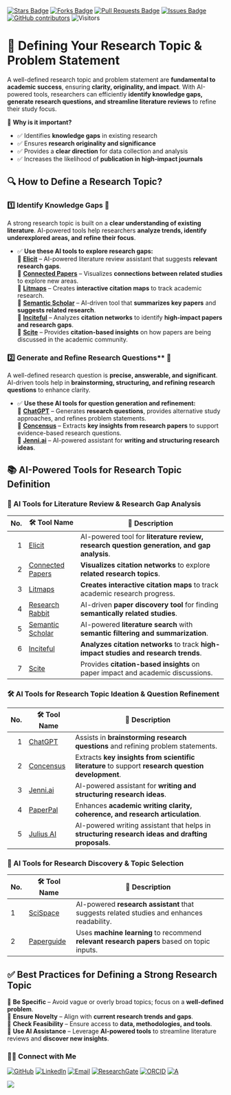 <a href="https://github.com/drshahizan/short-course/stargazers"><img src="https://img.shields.io/github/stars/drshahizan/short-course" alt="Stars Badge"/></a>
<a href="https://github.com/drshahizan/short-course/network/members"><img src="https://img.shields.io/github/forks/drshahizan/short-course" alt="Forks Badge"/></a>
<a href="https://github.com/drshahizan/short-course/pulls"><img src="https://img.shields.io/github/issues-pr/drshahizan/short-course" alt="Pull Requests Badge"/></a>
<a href="https://github.com/drshahizan/short-course"><img src="https://img.shields.io/github/issues/drshahizan/short-course" alt="Issues Badge"/></a>
<a href="https://github.com/drshahizan/short-course/graphs/contributors"><img alt="GitHub contributors" src="https://img.shields.io/github/contributors/drshahizan/short-course?color=2b9348"></a>
![Visitors](https://api.visitorbadge.io/api/visitors?path=https%3A%2F%2Fgithub.com%2Fdrshahizan%2Fshort-course&labelColor=%23d9e3f0&countColor=%23697689&style=flat)

# 🎯 **Defining Your Research Topic & Problem Statement**  

A well-defined research topic and problem statement are **fundamental to academic success**, ensuring **clarity, originality, and impact**. With AI-powered tools, researchers can efficiently **identify knowledge gaps, generate research questions, and streamline literature reviews** to refine their study focus.

📌 **Why is it important?**  
- ✅ Identifies **knowledge gaps** in existing research  
- ✅ Ensures **research originality and significance**  
- ✅ Provides a **clear direction** for data collection and analysis  
- ✅ Increases the likelihood of **publication in high-impact journals**  

## 🔍 **How to Define a Research Topic?**  

### 1️⃣ Identify Knowledge Gaps 🔎  
A strong research topic is built on a **clear understanding of existing literature**. AI-powered tools help researchers **analyze trends, identify underexplored areas, and refine their focus**.  

- ✅ **Use these AI tools to explore research gaps:**  
🔹 **[Elicit](https://elicit.org/)** – AI-powered literature review assistant that suggests **relevant research gaps**.  
🔹 **[Connected Papers](https://www.connectedpapers.com/)** – Visualizes **connections between related studies** to explore new areas.  
🔹 **[Litmaps](https://www.litmaps.com/)** – Creates **interactive citation maps** to track academic research.  
🔹 **[Semantic Scholar](https://www.semanticscholar.org/)** – AI-driven tool that **summarizes key papers** and **suggests related research**.  
🔹 **[Inciteful](https://inciteful.xyz/)** – Analyzes **citation networks** to identify **high-impact papers and research gaps**.  
🔹 **[Scite](https://scite.ai/)** – Provides **citation-based insights** on how papers are being discussed in the academic community.  

### 2️⃣ Generate and Refine Research Questions** 🧩  
A well-defined research question is **precise, answerable, and significant**. AI-driven tools help in **brainstorming, structuring, and refining research questions** to enhance clarity.  

- ✅ **Use these AI tools for question generation and refinement:**  
🔹 **[ChatGPT](https://openai.com/chatgpt/)** – Generates **research questions**, provides alternative study approaches, and refines problem statements.  
🔹 **[Concensus](https://consensus.app/)** – Extracts **key insights from research papers** to support evidence-based research questions.  
🔹 **[Jenni.ai](https://jenni.ai/)** – AI-powered assistant for **writing and structuring research ideas**.  

## 📚 AI-Powered Tools for Research Topic Definition

### 📌 AI Tools for Literature Review & Research Gap Analysis
| No. | 🛠 **Tool Name** | 📖 **Description** |
| ---: | ---------------- | ------------------ |
| 1 | [Elicit](https://elicit.org/) | AI-powered tool for **literature review, research question generation, and gap analysis**. |
| 2 | [Connected Papers](https://www.connectedpapers.com/) | **Visualizes citation networks** to explore **related research topics**. |
| 3 | [Litmaps](https://www.litmaps.com/) | **Creates interactive citation maps** to track academic research progress. |
| 4 | [Research Rabbit](https://www.researchrabbit.ai/) | AI-driven **paper discovery tool** for finding **semantically related studies**. |
| 5 | [Semantic Scholar](https://www.semanticscholar.org/) | AI-powered **literature search** with **semantic filtering and summarization**. |
| 6 | [Inciteful](https://inciteful.xyz/) | **Analyzes citation networks** to track **high-impact studies and research trends**. |
| 7 | [Scite](https://scite.ai/) | Provides **citation-based insights** on paper impact and academic discussions. |

### 🛠 AI Tools for Research Topic Ideation & Question Refinement
| No. | 🛠 **Tool Name** | 📖 **Description** |
| ---: | ---------------- | ------------------ |
| 1 | [ChatGPT](https://openai.com/chatgpt/) | Assists in **brainstorming research questions** and refining problem statements. |
| 2 | [Concensus](https://consensus.app/) | Extracts **key insights from scientific literature** to support **research question development**. |
| 3 | [Jenni.ai](https://jenni.ai/) | AI-powered assistant for **writing and structuring research ideas**. |
| 4 | [PaperPal](https://www.paperpal.com/) | Enhances **academic writing clarity, coherence, and research articulation**. |
| 5 | [Julius AI](https://julius.ai/) | AI-powered writing assistant that helps in **structuring research ideas and drafting proposals**. |

### 🔬 AI Tools for Research Discovery & Topic Selection 
| No. | 🛠 **Tool Name** | 📖 **Description** |
| --- | ---------------- | ------------------ |
| 1 | [SciSpace](https://typeset.io/) | AI-powered **research assistant** that suggests related studies and enhances readability. |
| 2 | [Paperguide](https://paperguide.ai/) | Uses **machine learning** to recommend **relevant research papers** based on topic inputs. |


## ✅ **Best Practices for Defining a Strong Research Topic**  
📌 **Be Specific** – Avoid vague or overly broad topics; focus on a **well-defined problem**.  
📌 **Ensure Novelty** – Align with **current research trends and gaps**.  
📌 **Check Feasibility** – Ensure access to **data, methodologies, and tools**.  
📌 **Use AI Assistance** – Leverage **AI-powered tools** to streamline literature reviews and **discover new insights**.  

### 🙌🏻 Connect with Me
<p align="left">
    <a href="https://github.com/drshahizan" target="_blank"><img alt="GitHub" src="https://img.shields.io/badge/-@drshahizan-181717?style=flat-square&logo=GitHub&logoColor=white"></a>
    <a href="https://www.linkedin.com/in/drshahizan" target="_blank"><img alt="LinkedIn" src="https://img.shields.io/badge/-drshahizan-blue?style=flat-square&logo=Linkedin&logoColor=white&link=https://www.linkedin.com/in/drshahizan/"></a>
    <a href="mailto:shahizan@utm.my" target="_blank"><img alt="Email" src="https://img.shields.io/badge/-shahizan@utm.my-c14438?style=flat-square&logo=Gmail&logoColor=white&link=mailto:shahizan@utm.my.com"></a>
    <a href="https://www.researchgate.net/profile/Mohd-Othman-28" target="_blank"><img alt="ResearchGate" src="https://img.shields.io/badge/-ResearchGate-00CCBB?style=flat-square&logo=ResearchGate&logoColor=white"></a>
    <a href="https://orcid.org/0000-0003-4261-1873" target="_blank"><img alt="ORCID" src="https://img.shields.io/badge/-ORCID-A6CE39?style=flat-square&logo=ORCID&logoColor=white"></a> 
 <a href="https://visitorbadge.io/status?path=https%3A%2F%2Fgithub.com%2Fdrshahizan" target="_blank"><img alt="A" src="https://api.visitorbadge.io/api/visitors?path=https%3A%2F%2Fgithub.com%2Fdrshahizan&labelColor=%23697689&countColor=%23555555&style=plastic"></a>
 
![](https://hit.yhype.me/github/profile?user_id=81284918)
</p>
